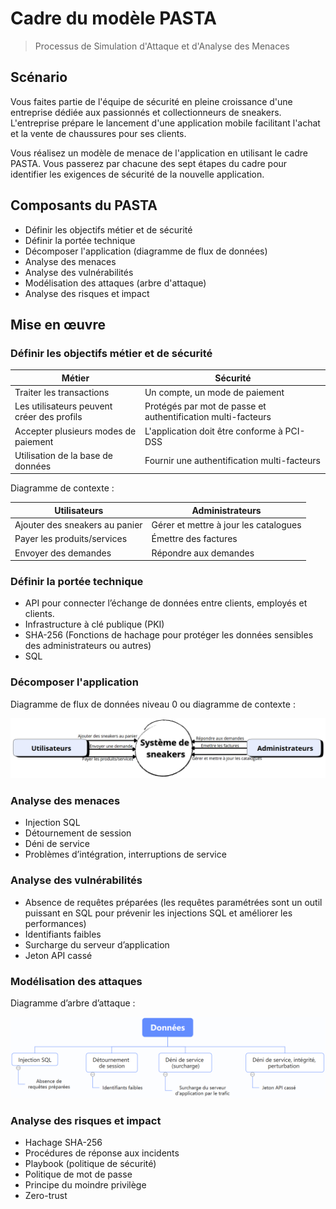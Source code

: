 # Cadre du modèle PASTA
> Processus de Simulation d'Attaque et d'Analyse des Menaces

## Scénario

Vous faites partie de l'équipe de sécurité en pleine croissance d'une entreprise dédiée aux passionnés et collectionneurs de sneakers. L'entreprise prépare le lancement d'une application mobile facilitant l'achat et la vente de chaussures pour ses clients.

Vous réalisez un modèle de menace de l'application en utilisant le cadre PASTA. Vous passerez par chacune des sept étapes du cadre pour identifier les exigences de sécurité de la nouvelle application.

## Composants du PASTA
- Définir les objectifs métier et de sécurité
- Définir la portée technique
- Décomposer l'application (diagramme de flux de données)
- Analyse des menaces
- Analyse des vulnérabilités
- Modélisation des attaques (arbre d'attaque)
- Analyse des risques et impact

## Mise en œuvre

### Définir les objectifs métier et de sécurité

| Métier | Sécurité |
|---|---|
| Traiter les transactions | Un compte, un mode de paiement |
| Les utilisateurs peuvent créer des profils | Protégés par mot de passe et authentification multi-facteurs |
| Accepter plusieurs modes de paiement | L'application doit être conforme à PCI-DSS |
| Utilisation de la base de données | Fournir une authentification multi-facteurs |

Diagramme de contexte :

| Utilisateurs | Administrateurs |
|---|---|
| Ajouter des sneakers au panier | Gérer et mettre à jour les catalogues |
| Payer les produits/services | Émettre des factures |
| Envoyer des demandes | Répondre aux demandes |

### Définir la portée technique

- API pour connecter l’échange de données entre clients, employés et clients.
- Infrastructure à clé publique (PKI)
- SHA-256 (Fonctions de hachage pour protéger les données sensibles des administrateurs ou autres)
- SQL

### Décomposer l'application

Diagramme de flux de données niveau 0 ou diagramme de contexte :

![Sneakers](https://github.com/anis-djeb/assets/blob/main/Portfolio%20Cybersecurite/4%20-%20Actifs%2C%20menaces%20%26%20vuln%C3%A9rabilit%C3%A9s/4.8%20-%20PASTA%20framework/Screenshot_1.png)

### Analyse des menaces

- Injection SQL
- Détournement de session
- Déni de service
- Problèmes d’intégration, interruptions de service

### Analyse des vulnérabilités

- Absence de requêtes préparées (les requêtes paramétrées sont un outil puissant en SQL pour prévenir les injections SQL et améliorer les performances)
- Identifiants faibles
- Surcharge du serveur d’application
- Jeton API cassé

### Modélisation des attaques

Diagramme d’arbre d’attaque :

![Arbre d'attaque](https://github.com/anis-djeb/assets/blob/main/Portfolio%20Cybersecurite/4%20-%20Actifs%2C%20menaces%20%26%20vuln%C3%A9rabilit%C3%A9s/4.8%20-%20PASTA%20framework/Screenshot_2.png)

### Analyse des risques et impact

- Hachage SHA-256
- Procédures de réponse aux incidents
- Playbook (politique de sécurité)
- Politique de mot de passe
- Principe du moindre privilège
- Zero-trust
